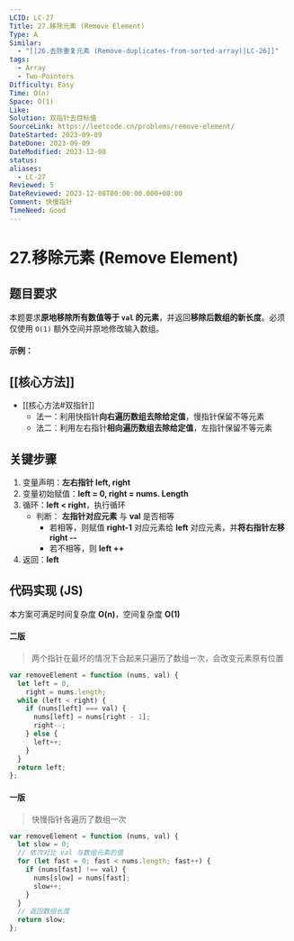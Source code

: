 ```yaml
---
LCID: LC-27
Title: 27.移除元素 (Remove Element)
Type: A
Similar:
  - "[[26.去除重复元素 (Remove-duplicates-from-sorted-array)|LC-26]]"
tags:
  - Array
  - Two-Pointers
Difficulty: Easy
Time: O(n)
Space: O(1)
Like: 
Solution: 双指针去目标值
SourceLink: https://leetcode.cn/problems/remove-element/
DateStarted: 2023-09-09
DateDone: 2023-09-09
DateModified: 2023-12-08
status: 
aliases:
  - LC-27
Reviewed: 5
DateReviewed: 2023-12-08T00:00:00.000+08:00
Comment: 快慢指针
TimeNeed: Good
---
```

# 27.移除元素 (Remove Element)
## 题目要求
本题要求**原地移除所有数值等于 `val` 的元素**，并返回**移除后数组的新长度**。必须仅使用 `O(1)` 额外空间并原地修改输入数组。
#### 示例：
## [[核心方法]]
- [[核心方法#双指针]]
	- 法一：利用快指针**向右遍历数组去除给定值**，慢指针保留不等元素 
	- 法二：利用左右指针**相向遍历数组去除给定值**，左指针保留不等元素
## 关键步骤
1. 变量声明：**左右指针 left, right**
2. 变量初始赋值：**left = 0, right = nums. Length**
3. 循环：**left < right**，执行循环
	- 判断： **左指针对应元素** 与 **val** 是否相等
		- 若相等，则赋值 **right-1** 对应元素给 **left** 对应元素，并**将右指针左移 right --**
		- 若不相等，则 **left ++**
4. 返回：**left**
## 代码实现 (JS)
本方案可满足时间复杂度 **O(n)**，空间复杂度 **O(1)**
#### 二版
> 两个指针在最坏的情况下合起来只遍历了数组一次，会改变元素原有位置


```js
var removeElement = function (nums, val) {
  let left = 0,
    right = nums.length;
  while (left < right) {
    if (nums[left] === val) {
      nums[left] = nums[right - 1];
      right--;
    } else {
      left++;
    }
  }
  return left;
};
```
#### 一版
>快慢指针各遍历了数组一次

```js
var removeElement = function (nums, val) {
  let slow = 0;
  // 依次对比 val 与数组元素的值
  for (let fast = 0; fast < nums.length; fast++) {
    if (nums[fast] !== val) {
      nums[slow] = nums[fast];
      slow++;
    }
  }
  // 返回数组长度
  return slow;
};
```
